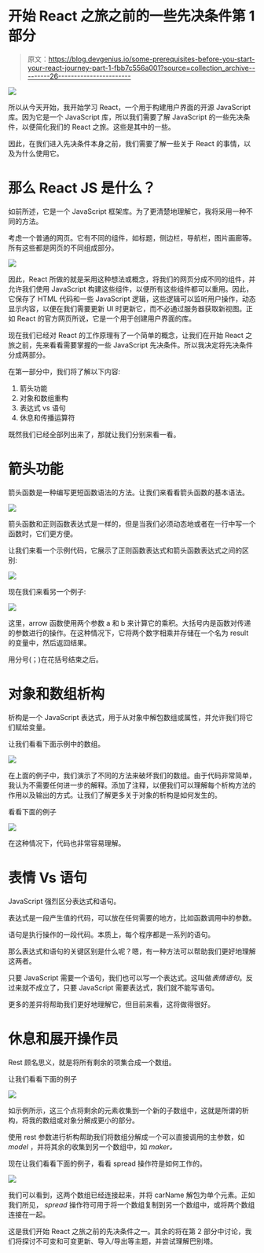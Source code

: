 # 开始 React 之旅之前的一些先决条件第 1 部分

> 原文：<https://blog.devgenius.io/some-prerequisites-before-you-start-your-react-journey-part-1-fbb7c556a001?source=collection_archive---------26----------------------->

![](img/afd2e68272122f9c778612f7db11c424.png)

所以从今天开始，我开始学习 React，一个用于构建用户界面的开源 JavaScript 库。因为它是一个 JavaScript 库，所以我们需要了解 JavaScript 的一些先决条件，以便简化我们的 React 之旅。这些是其中的一些。

因此，在我们进入先决条件本身之前，我们需要了解一些关于 React 的事情，以及为什么使用它。

# **那么 React JS 是什么？**

如前所述，它是一个 JavaScript 框架库。为了更清楚地理解它，我将采用一种不同的方法。

考虑一个普通的网页。它有不同的组件，如标题，侧边栏，导航栏，图片画廊等。所有这些都是网页的不同组成部分。

![](img/f74df4f4c6233eb57b04dd7bf24f3e90.png)

因此，React 所做的就是采用这种想法或概念，将我们的网页分成不同的组件，并允许我们使用 JavaScript 构建这些组件，以便所有这些组件都可以重用。因此，它保存了 HTML 代码和一些 JavaScript 逻辑，这些逻辑可以监听用户操作，动态显示内容，以便在我们需要更新 UI 时更新它，而不必通过服务器获取新视图。正如 React 的官方网页所说，它是一个用于创建用户界面的库。

现在我们已经对 React 的工作原理有了一个简单的概念，让我们在开始 React 之旅之前，先来看看需要掌握的一些 JavaScript 先决条件。所以我决定将先决条件分成两部分。

在第一部分中，我们将了解以下内容:

1.  箭头功能
2.  对象和数组重构
3.  表达式 vs 语句
4.  休息和传播运算符

既然我们已经全部列出来了，那就让我们分别来看一看。

# **箭头功能**

箭头函数是一种编写更短函数语法的方法。让我们来看看箭头函数的基本语法。

![](img/0c360c9c9834a7995be9cb09a9f29708.png)

箭头函数和正则函数表达式是一样的，但是当我们必须动态地或者在一行中写一个函数时，它们更方便。

让我们来看一个示例代码，它展示了正则函数表达式和箭头函数表达式之间的区别:

![](img/134b98afc879282eb356c05a58c3094d.png)

现在我们来看另一个例子:

![](img/21abb982e761ea17bd56f0f49d853555.png)

这里，arrow 函数使用两个参数 a 和 b 来计算它的乘积。大括号内是函数对传递的参数进行的操作。在这种情况下，它将两个数字相乘并存储在一个名为 result 的变量中，然后返回结果。

用分号(；)在花括号结束之后。

# **对象和数组析构**

析构是一个 JavaScript 表达式，用于从对象中解包数组或属性，并允许我们将它们赋给变量。

让我们看看下面示例中的数组。

![](img/04738509355829f9b60671cf92c7b3b1.png)

在上面的例子中，我们演示了不同的方法来破坏我们的数组。由于代码非常简单，我认为不需要任何进一步的解释。添加了注释，以便我们可以理解每个析构方法的作用以及输出的方式。让我们了解更多关于对象的析构是如何发生的。

看看下面的例子

![](img/edf0a0e2f2d794a4323676a0b94c6e47.png)

在这种情况下，代码也非常容易理解。

# **表情 Vs 语句**

JavaScript 强烈区分表达式和语句。

表达式是一段产生值的代码，可以放在任何需要的地方，比如函数调用中的参数。

语句是执行操作的一段代码。本质上，每个程序都是一系列的语句。

那么表达式和语句的关键区别是什么呢？嗯，有一种方法可以帮助我们更好地理解这两者。

只要 JavaScript 需要一个语句，我们也可以写一个表达式。这叫做*表情语句*。反过来就不成立了，只要 JavaScript 需要表达式，我们就不能写语句。

更多的差异将帮助我们更好地理解它，但目前来看，这将做得很好。

# **休息和展开操作员**

Rest 顾名思义，就是将所有剩余的项集合成一个数组。

让我们看看下面的例子

![](img/e9c33d468084fa62a29db2cb09179579.png)

如示例所示，这三个点将剩余的元素收集到一个新的子数组中，这就是所谓的析构，将我的数组或对象分解成更小的部分。

使用 rest 参数进行析构帮助我们将数组分解成一个可以直接调用的主参数，如 *model* ，并将其余的收集到另一个数组中，如 *maker。*

现在让我们看看下面的例子，看看 spread 操作符是如何工作的。

![](img/c5c0a9bd91e87194a141580f6882d388.png)

我们可以看到，这两个数组已经连接起来，并将 carName 解包为单个元素。正如我们所见， *spread* 操作符可用于将一个数组复制到另一个数组中，或将两个数组连接在一起。

这是我们开始 React 之旅之前的先决条件之一。其余的将在第 2 部分中讨论，我们将探讨不可变和可变更新、导入/导出等主题，并尝试理解巴别塔。